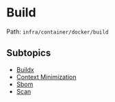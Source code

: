 # Build

Path: `infra/container/docker/build`

## Subtopics
- [Buildx](./buildx/README.md)
- [Context Minimization](./context_minimization/README.md)
- [Sbom](./sbom/README.md)
- [Scan](./scan/README.md)
